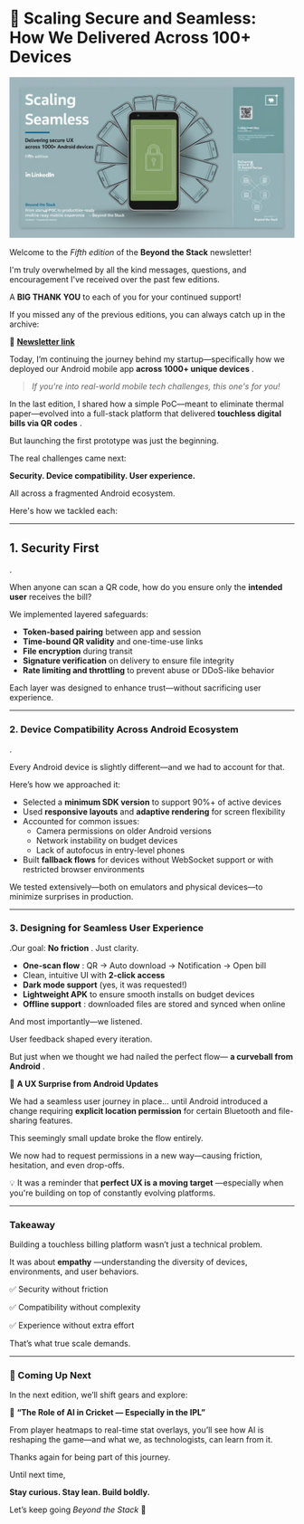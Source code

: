 # 🧱 Scaling Secure and Seamless: How We Delivered Across 100+ Devices

![banner](banner.jpg)

Welcome to the *Fifth edition* of the **Beyond the Stack** newsletter! 

I'm truly overwhelmed by all the kind messages, questions, and encouragement I've received over the past few editions.

A **BIG THANK YOU** to each of you for your continued support!

If you missed any of the previous editions, you can always catch up in the archive:

🔗 [**Newsletter link**](https://www.linkedin.com/newsletters/beyond-the-stack-7318612377875161089/)

Today, I’m continuing the journey behind my startup—specifically how we deployed our Android mobile app  **across 1000+ unique devices** .

> *If you're into real-world mobile tech challenges, this one's for you!*

In the last edition, I shared how a simple PoC—meant to eliminate thermal paper—evolved into a full-stack platform that delivered  **touchless digital bills via QR codes** .

But launching the first prototype was just the beginning.

The real challenges came next:

**Security. Device compatibility. User experience.**

All across a fragmented Android ecosystem.

Here's how we tackled each:

---

## **1. Security First**

.

When anyone can scan a QR code, how do you ensure only the **intended user** receives the bill?

We implemented layered safeguards:

* **Token-based pairing** between app and session
* **Time-bound QR validity** and one-time-use links
* **File encryption** during transit
* **Signature verification** on delivery to ensure file integrity
* **Rate limiting and throttling** to prevent abuse or DDoS-like behavior

Each layer was designed to enhance trust—without sacrificing user experience.

---

### **2. Device Compatibility Across Android Ecosystem**

.

Every Android device is slightly different—and we had to account for that.

Here’s how we approached it:

* Selected a **minimum SDK version** to support 90%+ of active devices
* Used **responsive layouts** and **adaptive rendering** for screen flexibility
* Accounted for common issues:
  * Camera permissions on older Android versions
  * Network instability on budget devices
  * Lack of autofocus in entry-level phones
* Built **fallback flows** for devices without WebSocket support or with restricted browser environments

We tested extensively—both on emulators and physical devices—to minimize surprises in production.

---

### **3. Designing for Seamless User Experience**

.Our goal:  **No friction** . Just clarity.

* **One-scan flow** : QR → Auto download → Notification → Open bill
* Clean, intuitive UI with **2-click access**
* **Dark mode support** (yes, it was requested!)
* **Lightweight APK** to ensure smooth installs on budget devices
* **Offline support** : downloaded files are stored and synced when online

And most importantly—we listened.

User feedback shaped every iteration.

But just when we thought we had nailed the perfect flow— **a curveball from Android** .

🚧 **A UX Surprise from Android Updates**

We had a seamless user journey in place… until Android introduced a change requiring **explicit location permission** for certain Bluetooth and file-sharing features.

This seemingly small update broke the flow entirely.

We now had to request permissions in a new way—causing friction, hesitation, and even drop-offs.

💡 It was a reminder that  **perfect UX is a moving target** —especially when you're building on top of constantly evolving platforms.

---

### **Takeaway**

Building a touchless billing platform wasn’t just a technical problem.

It was about  **empathy** —understanding the diversity of devices, environments, and user behaviors.

✅ Security without friction

✅ Compatibility without complexity

✅ Experience without extra effort

That’s what true scale demands.

---


### 👀 Coming Up Next

In the next edition, we’ll shift gears and explore:

🧠 **“The Role of AI in Cricket — Especially in the IPL”**

From player heatmaps to real-time stat overlays, you’ll see how AI is reshaping the game—and what we, as technologists, can learn from it.


Thanks again for being part of this journey.

Until next time,

**Stay curious. Stay lean. Build boldly.**

Let’s keep going *Beyond the Stack* 🚀
